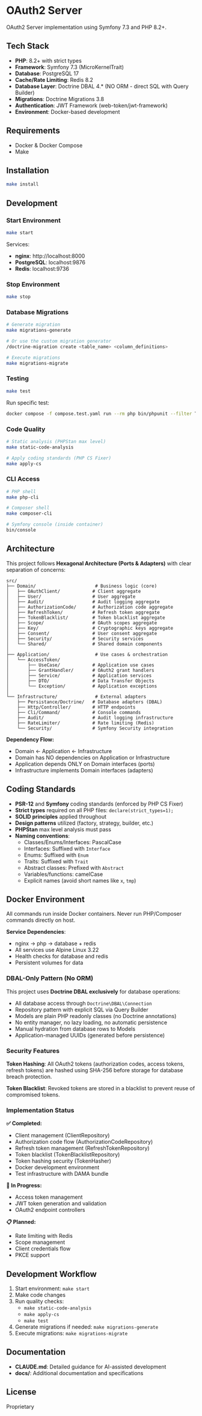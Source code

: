 # OAuth2 Server

OAuth2 Server implementation using Symfony 7.3 and PHP 8.2+.

## Tech Stack

- **PHP**: 8.2+ with strict types
- **Framework**: Symfony 7.3 (MicroKernelTrait)
- **Database**: PostgreSQL 17
- **Cache/Rate Limiting**: Redis 8.2
- **Database Layer**: Doctrine DBAL 4.* (NO ORM - direct SQL with Query Builder)
- **Migrations**: Doctrine Migrations 3.8
- **Authentication**: JWT Framework (web-token/jwt-framework)
- **Environment**: Docker-based development

## Requirements

- Docker & Docker Compose
- Make

## Installation

```bash
make install
```

## Development

### Start Environment

```bash
make start
```

Services:
- **nginx**: http://localhost:8000
- **PostgreSQL**: localhost:9876
- **Redis**: localhost:9736

### Stop Environment

```bash
make stop
```

### Database Migrations

```bash
# Generate migration
make migrations-generate

# Or use the custom migration generator
/doctrine-migration create <table_name> <column_definitions>

# Execute migrations
make migrations-migrate
```

### Testing

```bash
make test
```

Run specific test:
```bash
docker compose -f compose.test.yaml run --rm php bin/phpunit --filter TestName
```

### Code Quality

```bash
# Static analysis (PHPStan max level)
make static-code-analysis

# Apply coding standards (PHP CS Fixer)
make apply-cs
```

### CLI Access

```bash
# PHP shell
make php-cli

# Composer shell
make composer-cli

# Symfony console (inside container)
bin/console
```

## Architecture

This project follows **Hexagonal Architecture (Ports & Adapters)** with clear separation of concerns:

```
src/
├── Domain/                      # Business logic (core)
│   ├── OAuthClient/            # Client aggregate
│   ├── User/                   # User aggregate
│   ├── Audit/                  # Audit logging aggregate
│   ├── AuthorizationCode/      # Authorization code aggregate
│   ├── RefreshToken/           # Refresh token aggregate
│   ├── TokenBlacklist/         # Token blacklist aggregate
│   ├── Scope/                  # OAuth scopes aggregate
│   ├── Key/                    # Cryptographic keys aggregate
│   ├── Consent/                # User consent aggregate
│   ├── Security/               # Security services
│   └── Shared/                 # Shared domain components
│
├── Application/                 # Use cases & orchestration
│   └── AccessToken/
│       ├── UseCase/            # Application use cases
│       ├── GrantHandler/       # OAuth2 grant handlers
│       ├── Service/            # Application services
│       ├── DTO/                # Data Transfer Objects
│       └── Exception/          # Application exceptions
│
└── Infrastructure/              # External adapters
    ├── Persistance/Doctrine/   # Database adapters (DBAL)
    ├── Http/Controller/        # HTTP endpoints
    ├── Cli/Command/            # Console commands
    ├── Audit/                  # Audit logging infrastructure
    ├── RateLimiter/            # Rate limiting (Redis)
    └── Security/               # Symfony Security integration
```

**Dependency Flow:**
- Domain ← Application ← Infrastructure
- Domain has NO dependencies on Application or Infrastructure
- Application depends ONLY on Domain interfaces (ports)
- Infrastructure implements Domain interfaces (adapters)

## Coding Standards

- **PSR-12** and **Symfony** coding standards (enforced by PHP CS Fixer)
- **Strict types** required on all PHP files: `declare(strict_types=1);`
- **SOLID principles** applied throughout
- **Design patterns** utilized (factory, strategy, builder, etc.)
- **PHPStan** max level analysis must pass
- **Naming conventions**:
  - Classes/Enums/Interfaces: PascalCase
  - Interfaces: Suffixed with `Interface`
  - Enums: Suffixed with `Enum`
  - Traits: Suffixed with `Trait`
  - Abstract classes: Prefixed with `Abstract`
  - Variables/functions: camelCase
  - Explicit names (avoid short names like `x`, `tmp`)

## Docker Environment

All commands run inside Docker containers. Never run PHP/Composer commands directly on host.

**Service Dependencies**:
- nginx → php → database + redis
- All services use Alpine Linux 3.22
- Health checks for database and redis
- Persistent volumes for data

### DBAL-Only Pattern (No ORM)

This project uses **Doctrine DBAL exclusively** for database operations:

- All database access through `Doctrine\DBAL\Connection`
- Repository pattern with explicit SQL via Query Builder
- Models are plain PHP readonly classes (no Doctrine annotations)
- No entity manager, no lazy loading, no automatic persistence
- Manual hydration from database rows to Models
- Application-managed UUIDs (generated before persistence)

### Security Features

**Token Hashing**: All OAuth2 tokens (authorization codes, access tokens, refresh tokens) are hashed using SHA-256 before storage for database breach protection.

**Token Blacklist**: Revoked tokens are stored in a blacklist to prevent reuse of compromised tokens.

### Implementation Status

**✅ Completed:**
- Client management (ClientRepository)
- Authorization code flow (AuthorizationCodeRepository)
- Refresh token management (RefreshTokenRepository)
- Token blacklist (TokenBlacklistRepository)
- Token hashing security (TokenHasher)
- Docker development environment
- Test infrastructure with DAMA bundle

**🔄 In Progress:**
- Access token management
- JWT token generation and validation
- OAuth2 endpoint controllers

**📋 Planned:**
- Rate limiting with Redis
- Scope management
- Client credentials flow
- PKCE support

## Development Workflow

1. Start environment: `make start`
2. Make code changes
3. Run quality checks:
   - `make static-code-analysis`
   - `make apply-cs`
   - `make test`
4. Generate migrations if needed: `make migrations-generate`
5. Execute migrations: `make migrations-migrate`

## Documentation

- **CLAUDE.md**: Detailed guidance for AI-assisted development
- **docs/**: Additional documentation and specifications

## License

Proprietary